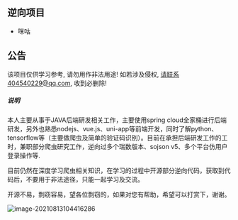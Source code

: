 

## 逆向项目

- 咪咕



## 公告

该项目仅供学习参考, 请勿用作非法用途! 如若涉及侵权, 请联系404540229@qq.com, 收到必删除!



##### 说明

本人主要从事于JAVA后端研发相关工作，主要使用spring cloud全家桶进行后端研发，另外也熟悉nodejs、vue.js、uni-app等前端开发，同时了解python、tensorflow等（主要做爬虫及简单的验证码识别）。目前在承担后端研发工作的工时，兼职部分爬虫研究工作，逆向过多个瑞数版本、sojson v5、多个平台仿用户登录操作等.

目前仍然在深度学习爬虫相关知识，在学习的过程中开源部分逆向代码，获取到代码后，不要用于非法途径，只能一起学习及交流。

开源不易，剽窃容易，望各位剽窃的，如果对您有帮助，希望可以打赏下，谢谢。

![image-20210813104416286](C:\Users\Administrator\AppData\Roaming\Typora\typora-user-images\image-20210813104416286.png)



